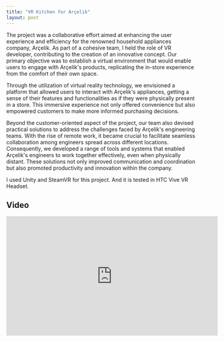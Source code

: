 ```yaml
---
title: "VR Kitchen for Arçelik"
layout: post
---
```



The project was a collaborative effort aimed at enhancing the user experience and efficiency for the renowned household appliances company, Arçelik. As part of a cohesive team, I held the role of VR developer, contributing to the creation of an innovative concept. Our primary objective was to establish a virtual environment that would enable users to engage with Arçelik's products, replicating the in-store experience from the comfort of their own space.

Through the utilization of virtual reality technology, we envisioned a platform that allowed users to interact with Arçelik's appliances, getting a sense of their features and functionalities as if they were physically present in a store. This immersive experience not only offered convenience but also empowered customers to make more informed purchasing decisions.

Beyond the customer-oriented aspect of the project, our team also devised practical solutions to address the challenges faced by Arçelik's engineering teams. With the rise of remote work, it became crucial to facilitate seamless collaboration among engineers spread across different locations. Consequently, we developed a range of tools and systems that enabled Arçelik's engineers to work together effectively, even when physically distant. These solutions not only improved communication and coordination but also promoted productivity and innovation within the company.


I used Unity and SteamVR for this project. And it is tested in HTC Vive VR Headset. 

## Video

<iframe width="560" height="315" src="https://www.youtube.com/embed/TEBr9mIGF-Y" title="YouTube video player" frameborder="0" allow="accelerometer; autoplay; clipboard-write; encrypted-media; gyroscope; picture-in-picture" allowfullscreen></iframe>
